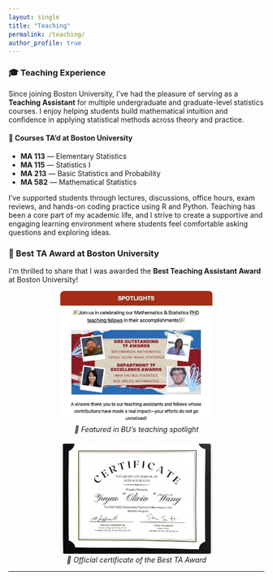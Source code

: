 ```yaml
---
layout: single
title: "Teaching"
permalink: /teaching/
author_profile: true
---
```


<!-- Custom font styling for homepage -->
<style>
.page__content p,
.page__content li,
.page__content strong,
.page__content em,
.archive__item-excerpt,
.archive__item-body {
  font-family: "Georgia", serif;
  font-size: 18px;
  line-height: 1.7;
  color: #2a2a2a;
  margin-bottom: 1.2em;
}

.page__title {
  font-family: "Georgia", serif;
  font-size: 32px;
  font-weight: 500;
}
</style>



### 🎓 Teaching Experience

Since joining Boston University, I’ve had the pleasure of serving as a **Teaching Assistant** for multiple undergraduate and graduate-level statistics courses. I enjoy helping students build mathematical intuition and confidence in applying statistical methods across theory and practice.

#### 📘 Courses TA’d at Boston University

- **MA 113** — Elementary Statistics  
- **MA 115** — Statistics I  
- **MA 213** — Basic Statistics and Probability  
- **MA 582** — Mathematical Statistics

I’ve supported students through lectures, discussions, office hours, exam reviews, and hands-on coding practice using R and Python. Teaching has been a core part of my academic life, and I strive to create a supportive and engaging learning environment where students feel comfortable asking questions and exploring ideas.


### 🏅 Best TA Award at Boston University

I'm thrilled to share that I was awarded the **Best Teaching Assistant Award** at Boston University!  


<div style="display: flex; justify-content: center; gap: 20px; flex-wrap: wrap;">

  <div style="text-align: center;">
    <img src="/assets/images/best_ta_award_announcement.jpg" alt="BU Teaching Award Feature" style="width:300px; border-radius: 8px;">
    <br>
    <em>📣 Featured in BU’s teaching spotlight</em>
  </div>

  <div style="text-align: center;">
    <img src="/assets/images/best_ta_award_certificate.jpg" alt="Best TA Certificate" style="width:300px; border-radius: 8px;">
    <br>
    <em>📜 Official certificate of the Best TA Award</em>
  </div>

</div>

---

